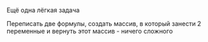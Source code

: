 Ещё одна лёгкая задача

Переписать две формулы, создать массив, в который занести 2 переменные и вернуть этот массив - ничего сложного